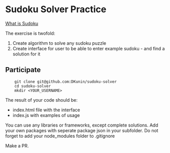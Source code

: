 # Sudoku Solver Practice

[What is Sudoku](https://en.wikipedia.org/wiki/Sudoku)

The exercise is twofold:
1) Create algorithm to solve any sudoku puzzle
2) Create interface for user to be able to enter example sudoku - and find a solution for it

## Participate

```shell
    git clone git@github.com:DKunin/sudoku-solver
    cd sudoku-solver
    mkdir <YOUR_USERNAME>
```

The result of your code should be:
- index.html file with the interface
- index.js with examples of usage

You can use any libraries or frameworks, except complete solutions. Add your own packages with seperate package json in your subfolder. Do not forget to add your node_modules folder to .gitignore

Make a PR.

